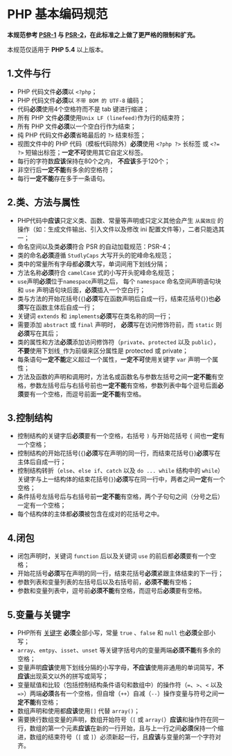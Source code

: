 # PHP 基本编码规范

**本规范参考 [PSR-1](http://www.php-fig.org/psr/psr-1/) 与 [PSR-2](http://www.php-fig.org/psr/psr-2/)，在此标准之上做了更严格的限制和扩充。**

本规范仅适用于 **PHP 5.4** 以上版本。

## 1.文件与行

- PHP 代码文件**必须**以 `<?php`；
- PHP 代码文件**必须**以 `不带 BOM 的 UTF-8` 编码；
- 代码**必须**使用4个空格符而不是 tab 键进行缩进；
- 所有 PHP 文件**必须**使用`Unix LF (linefeed)`作为行的结束符；
- 所有 PHP 文件**必须**以一个空白行作为结束；
- 纯 PHP 代码文件**必须**省略最后的 `?>` 结束标签；
- 视图文件中的 PHP 代码（模板代码除外）**必须**使用 `<?php ?>` 长标签 或 `<?= ?>` 短输出标签；**一定不可**使用其它自定义标签。
- 每行的字符数**应该**保持在80个之内， **不应该**多于120个；
- 非空行后**一定不能**有多余的空格符；
- 每行**一定不能**存在多于一条语句。

## 2.类、方法与属性

- PHP代码中**应该**只定义类、函数、常量等声明或只定义其他会产生 `从属效应` 的操作（如：生成文件输出、引入文件以及修改 ini 配置文件等），二者只能选其一；
- 命名空间以及类**必须**符合 PSR 的自动加载规范：PSR-4；
- 类的命名**必须**遵循 `StudlyCaps` 大写开头的驼峰命名规范；
- 类中的常量所有字母都**必须**大写，单词间用下划线分隔；
- 方法名称**必须**符合 `camelCase` 式的小写开头驼峰命名规范；
- `use`声明**必须**位于`namespace`声明之后， 每个 `namespace` 命名空间声明语句块和 `use` 声明语句块后面，**必须**插入一个空白行；
- 类与方法的开始花括号(`{`)**必须**写在函数声明后自成一行，结束花括号(`}`)也**必须**写在函数主体后自成一行；
- 关键词 `extends` 和 `implements`**必须**写在类名称的同一行；
- 需要添加 `abstract` 或 `final` 声明时， **必须**写在访问修饰符前，而 `static` 则**必须**写在其后；
- 类的属性和方法**必须**添加访问修饰符（`private`、`protected` 以及 `public`），**不要**使用下划线`_`作为前缀来区分属性是 protected 或 private；
- 每条语句**一定不能**定义超过一个属性，**一定不可**使用关键字 `var` 声明一个属性；
- 方法及函数的声明和调用时，方法名或函数名与参数左括号之间**一定不能**有空格，参数左括号后与右括号前也**一定不能**有空格，参数列表中每个逗号后面**必须**要有一个空格，而逗号前面**一定不能**有空格。

## 3.控制结构

- 控制结构的关键字后**必须**要有一个空格，右括号 `)` 与开始花括号 `{` 间也**一定**有一个空格；
- 控制结构的开始花括号(`{`)**必须**写在声明的同一行，而结束花括号(`}`)**必须**写在主体后自成一行；
- 控制结构转折（`else`、`else if`、`catch` 以及 `do ... while` 结构中的 `while`）关键字与上一结构体的结束花括号(`}`)**必须**写在同一行中，两者之间**一定**有一个空格；
- 条件括号左括号后与右括号前**一定不能**有空格，两个子句句之间（分号之后）一定有一个空格；
- 每个结构体的主体都**必须**被包含在成对的花括号之中。

## 4.闭包

- 闭包声明时，关键词 `function` 后以及关键词 `use` 的前后都**必须**要有一个空格；
- 开始花括号**必须**写在声明的同一行，结束花括号**必须**紧跟主体结束的下一行；
- 参数列表和变量列表的左括号后以及右括号前，**必须不能**有空格；
- 参数和变量列表中，逗号前**必须不能**有空格，而逗号后**必须**要有空格。

## 5.变量与关键字

- PHP所有 [关键字](http://php.net/manual/en/reserved.keywords.php) **必须**全部小写，常量 `true` 、`false` 和 `null` 也**必须**全部小写；
- `array`、`emtpy`、`isset`、`unset` 等关键字括号内的变量两端**必须不能**有多余的空格；
- 变量声明**应该**使用下划线分隔的小写字母，**不应该**使用非通用的单词简写，**不应该**出现英文以外的拼写或简写；
- 变量赋值和比较（包括控制结构条件语句和数组中）的操作符（`=`、`>`、`<` 以及 `=>`）两端**必须**各有一个空格，但自增（`++`）自减（`--`）操作变量与符号之间**一定不能**有空格；
- 数组声明和使用都**应该**使用`[]` 代替 `array()`；
- 需要换行数组变量的声明，数组开始符号（`[` 或 `array(`）**应该**和操作符在同一行，数组的第一个元素**应该**在新的一行开始，且与上一行之间**必须**保持一个缩进，数组的结束符号（`[` 或 `]`）必须新起一行，且**应该**与变量的第一个字符对齐。
